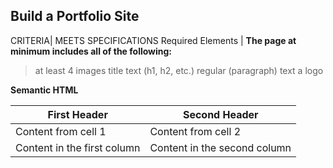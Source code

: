 ## Build a Portfolio Site 

CRITERIA| MEETS SPECIFICATIONS
Required Elements | **The page at minimum includes all of the following:**
>at least 4 images
>title text (h1, h2, etc.)
>regular (paragraph) text
>a logo

**Semantic HTML**

First Header | Second Header
------------ | -------------
Content from cell 1 | Content from cell 2
Content in the first column | Content in the second column

